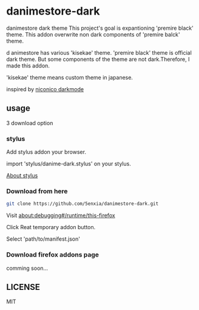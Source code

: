 # danimestore-dark

danimestore dark theme
This project's goal is expantioning 'premire black' theme.
This addon overwrite non dark components of 'premire balck' theme.

d animestore has various 'kisekae' theme.
'premire black' theme is official dark theme.
But some components of the theme are not dark.Therefore, I made this addon.

'kisekae' theme means custom theme in japanese.

inspired by [niconico darkmode](https://addons.mozilla.org/ja/firefox/addon/niconico-darkmode/)

## usage

3 download option

### stylus

Add stylus addon your browser.

import 'stylus/danime-dark.stylus' on your stylus.

[About stylus](https://github.com/openstyles/stylus/wiki/Writing-styles)

### Download from here

```sh
git clone https://github.com/5enxia/danimestore-dark.git
```

Visit [about:debugging#/runtime/this-firefox](about:debugging#/runtime/this-firefox)

Click Reat temporary addon button.

Select 'path/to/manifest.json'

### Download firefox addons page

comming soon...

## LICENSE

MIT